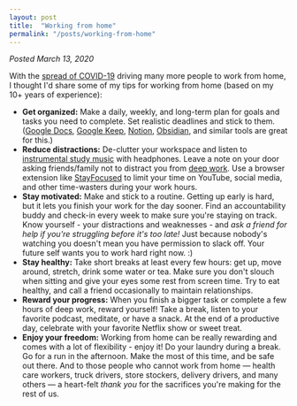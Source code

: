 ```yaml
---
layout: post
title:  "Working from home"
permalink: "/posts/working-from-home"
---
```


*Posted March 13, 2020*

With the [spread of COVID-19](https://www.cdc.gov/coronavirus/2019-ncov/cases-in-us.html#epi-curve) driving many more people to work from home, I thought I'd share some of my tips for working from home (based on my 10+ years of experience):

* **Get organized:** Make a daily, weekly, and long-term plan for goals and tasks you need to complete. Set realistic deadlines and stick to them. ([Google Docs](https://www.google.com/docs/about/), [Google Keep](https://www.google.com/keep/), [Notion](https://www.notion.so/), [Obsidian](https://obsidian.md/), and similar tools are great for this.)
* **Reduce distractions:** De-clutter your workspace and listen to [instrumental study music](http://letmegooglethat.com/?q=instrumental+studying+music+pandora) with headphones. Leave a note on your door asking friends/family not to distract you from [deep work](https://medium.com/@nina.semczuk/5-practices-from-deep-work-by-cal-newport-thatll-change-your-life-303847ec5f3c). Use a browser extension like [StayFocused](https://chrome.google.com/webstore/detail/stayfocusd/laankejkbhbdhmipfmgcngdelahlfoji?hl=en) to limit your time on YouTube, social media, and other time-wasters during your work hours.
* **Stay motivated:** Make and stick to a routine. Getting up early is hard, but it lets you finish your work for the day sooner. Find an accountability buddy and check-in every week to make sure you're staying on track. Know yourself - your distractions and weaknesses - and *ask a friend for help if you're struggling before it's too late!* Just because nobody's watching you doesn't mean you have permission to slack off. Your future self wants you to work hard right now. :)
* **Stay healthy:** Take short breaks at least every few hours: get up, move around, stretch, drink some water or tea. Make sure you don't slouch when sitting and give your eyes some rest from screen time. Try to eat healthy, and call a friend occasionally to maintain relationships.
* **Reward your progress:** When you finish a bigger task or complete a few hours of deep work, reward yourself! Take a break, listen to your favorite podcast, meditate, or have a snack. At the end of a productive day, celebrate with your favorite Netflix show or sweet treat.
* **Enjoy your freedom:** Working from home can be really rewarding and comes with a lot of flexibility - enjoy it! Do your laundry during a break. Go for a run in the afternoon. Make the most of this time, and be safe out there.
And to those people who cannot work from home — health care workers, truck drivers, store stockers, delivery drivers, and many others — a heart-felt *thank you* for the sacrifices you're making for the rest of us.
